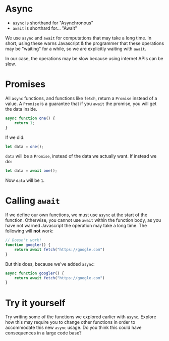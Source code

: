 # Async

- `async` is shorthand for "Asynchronous"
- `await` is shorthard for... "Await"

We use `async` and `await` for computations that may take a long time. In short, using these warns Javascript & the programmer that these operations may be "waiting" for a while, so we are explicitly waiting with `await`.

In our case, the operations may be slow because using internet APIs can be slow.

# Promises

All `async` functions, and functions like `fetch`, return a `Promise` instead of a value. A `Promise` is a guarantee that if you `await` the promise, you will get the data inside.

```js
async function one() {
    return 1;
}
```
If we did:
```js
let data = one();
```
`data` will be a `Promise`, instead of the data we actually want.
If instead we do:
```js
let data = await one();
```
Now `data` will be `1`.

# Calling `await`

If we define our own functions, we must use `async` at the start of the function. Otherwise, you cannot use `await` within the function body, as you have not warned Javascript the operation may take a long time. The following will **not** work:
```js
// Doesn't work!
function googler() {
    return await fetch("https://google.com")
}
```
But this does, because we've added `async`:
```js
async function googler() {
    return await fetch("https://google.com")
}
```


# Try it yourself

Try writing some of the functions we explored earlier with `async`. Explore how this may require you to change other functions in order to accommodate this new `async` usage. Do you think this could have consequences in a large code base?
